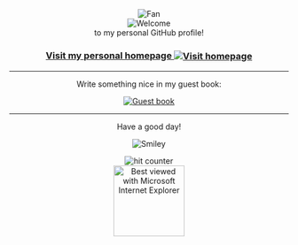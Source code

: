 <div align="center">
<img src="https://github.com/maxmckinney/maxmckinney/raw/maxmckinney/img/fan-1.gif" alt="Fan" align="center">
</div>

<div align="center">
<img src="https://github.com/maxmckinney/maxmckinney/raw/maxmckinney/img/welcome-fire.gif" alt="Welcome" align="center">
</div>

<div align="center">
to my personal GitHub profile!
</div>

<h3 align="center">
<a href="https://maxmckinney.com">Visit my personal homepage
<img src="https://github.com/maxmckinney/maxmckinney/raw/maxmckinney/img/website.gif" alt="Visit homepage" align="center">
</a>
</h3>

<hr>

<div align="center">
<p>Write something nice in my guest book:</p>
<a href="https://github.com/maxmckinney/maxmckinney/issues"><img src="https://github.com/maxmckinney/maxmckinney/raw/maxmckinney/img/guestbook.gif" alt="Guest book" align="center"></a>
</div>

<hr>

<div align="center">
<p>Have a good day!</p>
<div>
<img src="https://github.com/maxmckinney/maxmckinney/raw/maxmckinney/img/smile.gif" alt="Smiley" align="center">
</div>
</div>

<div align="center">
<p></p>
<img src="https://profile-counter.glitch.me/maxmckinney/count.svg" alt="hit counter" align="center">
</div>

<div align="center">
<img src="https://github.com/maxmckinney/maxmckinney/raw/maxmckinney/img/ie.jpg" alt="Best viewed with Microsoft Internet Explorer" align="center" width="128">
</div>
